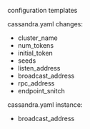 
configuration templates


cassandra.yaml changes: 
* cluster_name
* num_tokens
* initial_token
* seeds
* listen_address
* broadcast_address
* rpc_address
* endpoint_snitch

cassandra.yaml instance:
* broadcast_address
